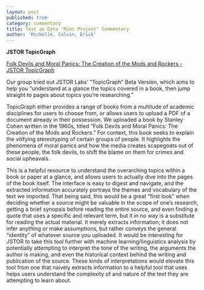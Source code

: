```yaml
---
layout: post
published: true
category: commentary
title: Text as Data "Mini Project" Commentary
author: 'Michelle, Calvin, Erick'
---
```

**JSTOR TopicGraph**

[Folk Devils and Moral Panics: The Creation of the Mods and Rockers - JSTOR TopicGraph](https://labs.jstor.org/topicgraph/monograph/d721546f5e5bb43be46d0bfe5b4034ab)

Our group tried out JSTOR Labs’ “TopicGraph” Beta Version, which aims to help you “understand at a glance the topics covered in a book, then jump straight to pages about topics you’re researching.”

TopicGraph either provides a range of books from a multitude of academic disciplines for users to choose from, or allows users to upload a PDF of a document already in their possession.  We uploaded a book by Stanley Cohen written in the 1960s, titled “Folk Devils and Moral Panics: The Creation of the Mods and Rockers.” For context, this book seeks to explain the vilifying stereotyping of certain groups of people. It highlights the phenomena of moral panics and how the media creates scapegoats out of these people, the folk devils, to shift the blame on them for crimes and social upheavals. 

This is a helpful resource to understand the overarching topics within a book or paper at a glance, and allows users to actually dive into the pages of the book itself. The interface is easy to digest and navigate, and the extracted information accurately portrays the themes and vocabulary of the text we imported. That being said, this would be a great “first look” when deciding whether a source might be valuable in the scope of one’s research, getting a brief synopsis before reading the entire source, and even finding a quote that uses a specific and relevant term, but it in no way is a substitute for reading the actual material. It merely extracts information; it does not infer anything or make assumptions, but rather conveys the general “identity” of whatever source you uploaded. It would be interesting for JSTOR to take this tool further with machine learning/linguistics analysis by potentially attempting to interpret the tone of the writing, the arguments the author is making, and even the historical context behind the writing and publication of the source. These kinds of interpretations would elevate this tool from one that naively extracts information to a helpful tool that uses helps users understand the complexity of and nature of the text they are attempting to learn about. 



